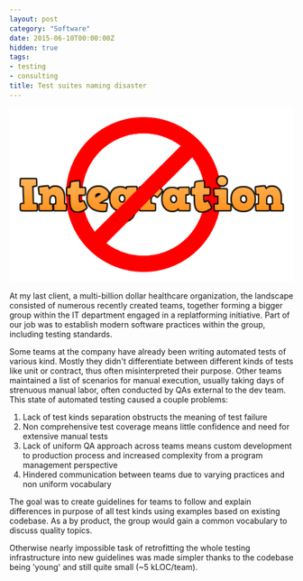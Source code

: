 ```yaml
---
layout: post
category: "Software"
date: 2015-06-10T00:00:00Z
hidden: true
tags:
- testing
- consulting
title: Test suites naming disaster
---
```


![no integration](no_integration.png)

At my last client, a multi-billion dollar healthcare organization, the landscape consisted of numerous recently created teams, together forming a bigger group within the IT department engaged in a replatforming initiative. Part of our job was to establish modern software practices within the group, including testing standards.

Some teams at the company have already been writing automated tests of various kind. Mostly they didn't differentiate between different kinds of tests like unit or contract, thus often misinterpreted their purpose. Other teams maintained a list of scenarios for manual execution, usually taking days of strenuous manual labor, often conducted by QAs external to the dev team. This state of automated testing caused a couple problems:

1. Lack of test kinds separation obstructs the meaning of test failure
2. Non comprehensive test coverage means little confidence and need for extensive manual tests
3. Lack of uniform QA approach across teams means custom development to production process and increased complexity from a program management perspective
4. Hindered communication between teams due to varying practices and non uniform vocabulary

The goal was to create guidelines for teams to follow and explain differences in purpose of all test kinds using examples based on existing codebase. As a by product, the group would gain a common vocabulary to discuss quality topics.


Otherwise nearly impossible task of retrofitting the whole testing infrastructure into new guidelines was made simpler thanks to the codebase being 'young' and still quite small (~5 kLOC/team).
